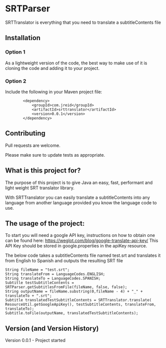 # SRTParser

SRTTranslator is everything that you need to translate a subtitleContents file

## Installation

### Option 1
As a lightweight version of the code, the best way to make use of it is cloning the code and adding it to your project.

### Option 2
Include the following in your Maven project file:

```	
		<dependency>
			<groupId>com.jreid</groupId>
			<artifactId>srttranslator</artifactId>
			<version>0.0.1</version>
		</dependency>
```	

## Contributing
Pull requests are welcome.

Please make sure to update tests as appropriate.

## What is this project for?

The purpose of this project is to give Java an easy, fast, performant and light weight SRT translator library.

With SRTTranslator you can easily translate a subtitleContents into any language from another language provided you know the language code to use.

## The usage of the project:

To start you will need a google API key, instructions on how to obtain one can be found here:
https://weglot.com/blog/google-translate-api-key/
This API Key should be stored in google.properties in the apiKey resource.

The below code takes a subtitleContents file named test.srt and translates it from English to Spanish and outputs the resulting SRT file

```	
String fileName = "test.srt";
String translateFrom = LanguageCodes.ENGLISH;
String translateTo = LanguageCodes.SPANISH;
Subtitle testSubtitleContents = SRTParser.getSubtitlesFromFile(fileName, false, false);
String outputName = fileName.substring(0,fileName - 4) + "_" + translateTo + ".srt";
Subtitle translatedTestSubtitleContents = SRTTranslator.translate( ResourceUtil.getGoogleApiKey(), testSubtitleContents, translateFrom, translateTo);
Subtitle.toFile(outputName, translatedTestSubtitleContents);
```

## Version (and Version History)

Version 0.0.1 - Project started
